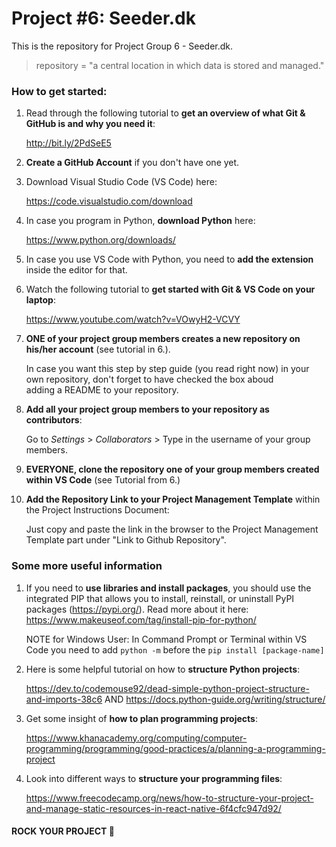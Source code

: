 # Project #6: Seeder.dk
This is the repository for Project Group 6 - Seeder.dk. 
> repository = "a central location in which data is stored and managed."

### How to get started:
1. Read through the following tutorial to **get an overview of what Git & GitHub is and why you need it**: 

   http://bit.ly/2PdSeE5
2. **Create a GitHub Account** if you don't have one yet.
3. Download Visual Studio Code (VS Code) here: 
    
    https://code.visualstudio.com/download
4. In case you program in Python, **download Python** here: 
   
   https://www.python.org/downloads/ 
5. In case you use VS Code with Python, you need to **add the extension** inside the editor for that.
6. Watch the following tutorial to **get started with Git & VS Code on your laptop**: 
    
    https://www.youtube.com/watch?v=VOwyH2-VCVY
7. **ONE of your project group members creates a new repository on his/her account** (see tutorial in 6.). 

   In case you want this step by step guide (you read right now) in your own repository, don't forget to have checked the box aboud   
   adding a README to your repository.
8. **Add all your project group members to your repository as contributors**:
   
   Go to *Settings* > *Collaborators* > Type in the username of your group members.
9. **EVERYONE, clone the repository one of your group members created within VS Code** (see Tutorial from 6.)

10. **Add the Repository Link to your Project Management Template** within the Project Instructions Document:

      Just copy and paste the link in the browser to the Project Management Template part under "Link to Github Repository".

### Some more useful information
1. If you need to **use libraries and install packages**, you should use the integrated PIP that allows you to install, reinstall, or uninstall PyPI packages (https://pypi.org/). Read more about it here: https://www.makeuseof.com/tag/install-pip-for-python/
   
   NOTE for Windows User: In Command Prompt or Terminal within VS Code you need to add `python -m` before the `pip install [package-name]`
2. Here is some helpful tutorial on how to **structure Python projects**: 

      https://dev.to/codemouse92/dead-simple-python-project-structure-and-imports-38c6 AND https://docs.python-guide.org/writing/structure/

3. Get some insight of **how to plan programming projects**: 
    
    https://www.khanacademy.org/computing/computer-programming/programming/good-practices/a/planning-a-programming-project
4. Look into different ways to **structure your programming files**: 
    
    https://www.freecodecamp.org/news/how-to-structure-your-project-and-manage-static-resources-in-react-native-6f4cfc947d92/



#### ROCK YOUR PROJECT 🚀
